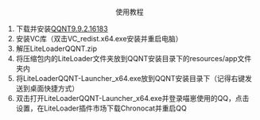 <div align="center">
使用教程
</div> 

1. 下载并安装[QQNT9.9.2.16183](https://cowtransfer.com/s/4f441b98c0be43)
2. 安装VC库（双击VC_redist.x64.exe安装并重启电脑）
3. 解压LiteLoaderQQNT.zip
4. 将压缩包内的LiteLoader文件夹放到QQNT安装目录下的resources/app文件夹内
5. 将LiteLoaderQQNT-Launcher_x64.exe放到QQNT安装目录下（记得右键发送到桌面快捷方式）
6. 双击打开LiteLoaderQQNT-Launcher_x64.exe并登录喵崽使用的QQ，点击设置，在LiteLoader插件市场下载Chronocat并重启QQ